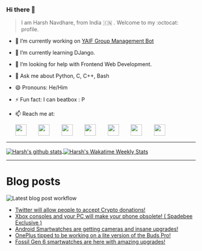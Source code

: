 ### Hi there 👋

> I am Harsh Navdhare, from India :india: . Welcome to my :octocat: profile.

* 🔭 I’m currently working on [YAIF Group Management Bot](https://github.com/YAIFoundation/YAR_Manager_Bot)
* 🌱 I’m currently learning DJango.
* 🤔 I’m looking for help with Frontend Web Development.
* 💬 Ask me about Python, C, C++, Bash
* 😄 Pronouns: He/Him
* ⚡ Fun fact: I can beatbox : P
* 📫 Reach me at: 
 

    [<img src="https://simpleicons.org/icons/instagram.svg" width="30">](https://www.instagram.com/plus_infinity.hn) &nbsp;&nbsp;&nbsp;&nbsp;&nbsp;&nbsp;
    [<img src="https://simpleicons.org/icons/facebook.svg" width="30">](https://www.facebook.com/harsh.navdhare.infinity) &nbsp;&nbsp;&nbsp;&nbsp;&nbsp;&nbsp; 
    [<img src="https://simpleicons.org/icons/twitter.svg" width="30">](https://twitter.com/hnavdhare) &nbsp;&nbsp;&nbsp;&nbsp;&nbsp;&nbsp; 
    [<img src="https://simpleicons.org/icons/xdadevelopers.svg" width="30">](https://forum.xda-developers.com/member.php?u=8122486) &nbsp;&nbsp;&nbsp;&nbsp;&nbsp;&nbsp; 
    [<img src="https://simpleicons.org/icons/telegram.svg" width="30">](https://t.me/infinitEplus) &nbsp;&nbsp;&nbsp;&nbsp;&nbsp;&nbsp;
    [<img src="https://simpleicons.org/icons/snapchat.svg" width="30">](https://www.snapchat.com/add/plus.infinity) &nbsp;&nbsp;&nbsp;&nbsp;&nbsp;&nbsp; 
    [<img src="https://simpleicons.org/icons/gmail.svg" width="30">](mailto:navdhareharsh2001@gmail.com)
 
<hr>

<a href="https://github.com/infinity-plus/github-readme-stats">
  <img align="center" src="https://github-readme-stats-infinity-plus.vercel.app/api?username=infinity-plus&show_icons=true&count_private=true&theme=dark&include_all_commits=true", alt="Harsh's github stats" />
</a>

<a href="https://wakatime.com/@infinity_plus">
  <img align="center" src="https://github-readme-stats-infinity-plus.vercel.app/api/wakatime?username=infinity_plus&theme=dark&custom_title=Wakatime%20Weekly%20Stats", alt="Harsh's Wakatime Weekly Stats" />
</a>

<hr>

# Blog posts

![Latest blog post workflow](https://github.com/infinity-plus/infinity-plus/workflows/Latest%20blog%20post%20workflow/badge.svg)

<!-- BLOG-POST-LIST:START -->
- [Twitter will allow people to accept Crypto donations!](https://spadebee.com/2021/09/05/twitter-will-allow-people-to-accept-crypto-donations/?utm_source=rss&utm_medium=rss&utm_campaign=twitter-will-allow-people-to-accept-crypto-donations)
- [Xbox consoles and your PC will make your phone obsolete! ( Spadebee Exclusive )](https://spadebee.com/2021/09/03/xbox-consoles-and-your-pc-will-make-your-phone-obsolete-spadebee-exclusive/?utm_source=rss&utm_medium=rss&utm_campaign=xbox-consoles-and-your-pc-will-make-your-phone-obsolete-spadebee-exclusive)
- [Android Smartwatches are getting cameras and insane upgrades!](https://spadebee.com/2021/09/02/android-smartwatches-are-getting-cameras-and-insane-upgrades/?utm_source=rss&utm_medium=rss&utm_campaign=android-smartwatches-are-getting-cameras-and-insane-upgrades)
- [OnePlus tipped to be working on a lite version of the Buds Pro!](https://spadebee.com/2021/08/31/oneplus-tipped-to-be-working-on-a-lite-version-of-the-buds-pro/?utm_source=rss&utm_medium=rss&utm_campaign=oneplus-tipped-to-be-working-on-a-lite-version-of-the-buds-pro)
- [Fossil Gen 6 smartwatches are here with amazing upgrades!](https://spadebee.com/2021/08/30/fossil-gen-6-smartwatches-are-here-with-amazing-upgrades/?utm_source=rss&utm_medium=rss&utm_campaign=fossil-gen-6-smartwatches-are-here-with-amazing-upgrades)
<!-- BLOG-POST-LIST:END -->
